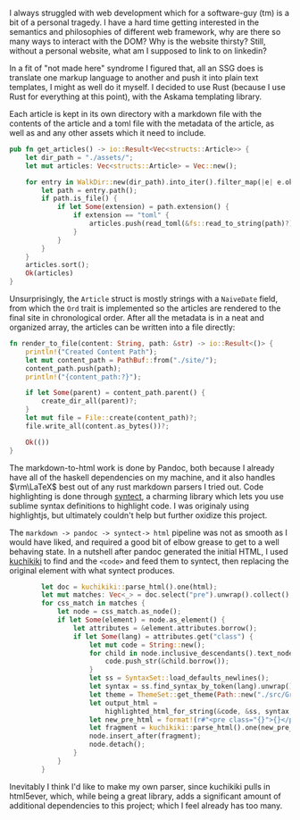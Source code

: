 I always struggled with web development which for a software-guy (tm) is a bit of a personal tragedy. I have a hard time getting interested in the semantics and philosophies of different web framework, why are there so many ways to interact with the DOM? Why is the website thirsty? Still, without a personal website, what am I supposed to link to on linkedin?

In a fit of "not made here" syndrome I figured that, all an SSG does is translate one markup language to another and push it into plain text templates, I might as well do it myself. I decided to use Rust (because I use Rust for everything at this point), with the Askama templating library. 

Each article is kept in its own directory with a markdown file with the contents of the article and a toml file with the metadata of the article, as well as and any other assets which it need to include.

```Rust
pub fn get_articles() -> io::Result<Vec<structs::Article>> {
    let dir_path = "./assets/";
    let mut articles: Vec<structs::Article> = Vec::new();

    for entry in WalkDir::new(dir_path).into_iter().filter_map(|e| e.ok()) {
        let path = entry.path();
        if path.is_file() {
            if let Some(extension) = path.extension() {
                if extension == "toml" {
                    articles.push(read_toml(&fs::read_to_string(path)?));
                }
            }
        }
    }
    articles.sort();
    Ok(articles)
}
```
Unsurprisingly, the ```Article``` struct is mostly strings with a ```NaiveDate``` field, from which the ```Ord``` trait is implemented so the articles are rendered to the final site in chronological order. After all the metadata is in a neat and organized array, the articles can be written into a file directly:

```Rust 
fn render_to_file(content: String, path: &str) -> io::Result<()> {
    println!("Created Content Path");
    let mut content_path = PathBuf::from("./site/");
    content_path.push(path);
    println!("{content_path:?}");

    if let Some(parent) = content_path.parent() {
        create_dir_all(parent)?;
    }
    let mut file = File::create(content_path)?;
    file.write_all(content.as_bytes())?;

    Ok(())
}
```

The markdown-to-html work is done by Pandoc, both because I already have all of the haskell dependencies on my machine, and it also handles $\rm\LaTeX$ best out of any rust markdown parsers I tried out. Code highlighting is done through [syntect](https://github.com/trishume/syntect), a charming library which lets you use sublime syntax definitions to highlight code. I was originaly using highlightjs, but ultimately couldn't help but further oxidize this project. 

The ```markdown -> pandoc -> syntect-> html``` pipeline was not as smooth as I would have liked, and required a good bit of elbow grease to get to a well behaving state. In a nutshell after pandoc generated the initial HTML, I used [kuchikiki](https://github.com/brave/kuchikiki) to find and the ```<code>``` and feed them to syntect, then replacing the original element with what syntect produces.
```Rust
        let doc = kuchikiki::parse_html().one(html);
        let mut matches: Vec<_> = doc.select("pre").unwrap().collect();
        for css_match in matches {
            let node = css_match.as_node();
            if let Some(element) = node.as_element() {
                let attributes = &element.attributes.borrow();
                if let Some(lang) = attributes.get("class") {
                    let mut code = String::new();
                    for child in node.inclusive_descendants().text_nodes() {
                        code.push_str(&child.borrow());
                    }
                    let ss = SyntaxSet::load_defaults_newlines();
                    let syntax = ss.find_syntax_by_token(lang).unwrap();
                    let theme = ThemeSet::get_theme(Path::new("./src/Gruvbox-N.tmTheme")).unwrap();
                    let output_html =
                        highlighted_html_for_string(&code, &ss, syntax, &theme).unwrap();
                    let new_pre_html = format!(r#"<pre class="{}">{}</pre>"#, lang, output_html);
                    let fragment = kuchikiki::parse_html().one(new_pre_html);
                    node.insert_after(fragment);
                    node.detach();
                }
            }
        }
```
Inevitably I think I'd like to make my own parser, since kuchikiki pulls in html5ever, which, while being a great library, adds a significant amount of additional dependencies to this project; which I feel already has too many.

